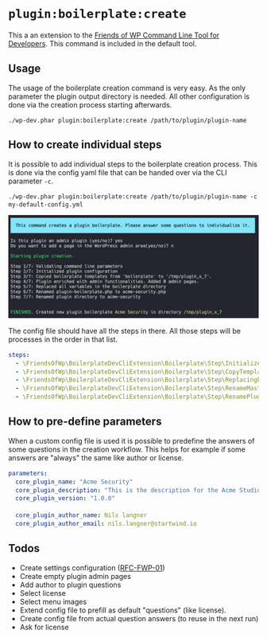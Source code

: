 # `plugin:boilerplate:create`

This a an extension to the [Friends of WP Command Line Tool for Developers](https://github.com/friends-of-wp/wp-dev-cli). This command is included in the default tool.

## Usage

The usage of the boilerplate creation command is very easy. As the only parameter the plugin output directory is needed. All other configuration is done via the creation process starting afterwards.

```shell
./wp-dev.phar plugin:boilerplate:create /path/to/plugin/plugin-name
```

## How to create individual steps

It is possible to add individual steps to the boilerplate creation process. This is done via the config yaml file that can be handed over via the CLI parameter `-c`.

````shell
./wp-dev.phar plugin:boilerplate:create /path/to/plugin/plugin-name -c my-default-config.yml
````

![CLI Output](docs/images/boilerplate.png)


The config file should have all the steps in there. All those steps will be processes in the order in that list.

```yaml
steps:
  - \FriendsOfWp\BoilerplateDevCliExtension\Boilerplate\Step\InitializeStep
  - \FriendsOfWp\BoilerplateDevCliExtension\Boilerplate\Step\CopyTemplatesStep
  - \FriendsOfWp\BoilerplateDevCliExtension\Boilerplate\Step\ReplacingPlaceholdersStep
  - \FriendsOfWp\BoilerplateDevCliExtension\Boilerplate\Step\RenameMasterFileStep
  - \FriendsOfWp\BoilerplateDevCliExtension\Boilerplate\Step\RenamePluginDirStep
```

## How to pre-define parameters
When a custom config file is used it is possible to predefine the answers of some questions in the creation workflow. This helps for example if some answers are "always" the same like author or license.

```yaml
parameters:
  core_plugin_name: "Acme Security"
  core_plugin_description: "This is the description for the Acme Studios Security plugin."
  core_plugin_version: "1.0.0"

  core_plugin_author_name: Nils langner
  core_plugin_author_email: nils.langner@startwind.io
```

## Todos

- Create settings configuration ([RFC-FWP-01](https://github.com/friends-of-wp/rfc-fwp-01-settings))
- Create empty plugin admin pages
- Add author to plugin questions
- Select license
- Select menu images
- Extend config file to prefill as default "questions" (like license).
- Create config file from actual question answers (to reuse in the next run)
- Ask for license

